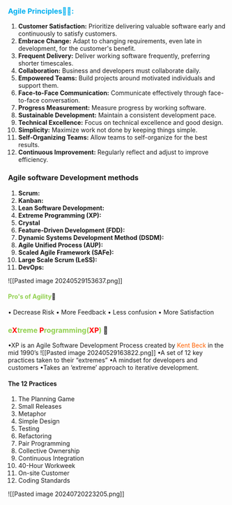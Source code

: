 ### <font color="#00b0f0">Agile Principles👨‍🏫:</font>

1. **Customer Satisfaction:** Prioritize delivering valuable software early and continuously to satisfy customers.
2. **Embrace Change:** Adapt to changing requirements, even late in development, for the customer's benefit.
3. **Frequent Delivery:** Deliver working software frequently, preferring shorter timescales.
4. **Collaboration:** Business and developers must collaborate daily.
5. **Empowered Teams:** Build projects around motivated individuals and support them.
6. **Face-to-Face Communication:** Communicate effectively through face-to-face conversation.
7. **Progress Measurement:** Measure progress by working software.
8. **Sustainable Development:** Maintain a consistent development pace.
9. **Technical Excellence:** Focus on technical excellence and good design.
10. **Simplicity:** Maximize work not done by keeping things simple.
11. **Self-Organizing Teams:** Allow teams to self-organize for the best results.
12. **Continuous Improvement:** Regularly reflect and adjust to improve efficiency.

### Agile software Development methods 

1. **Scrum:**
2. **Kanban:**
3. **Lean Software Development:**
4. **Extreme Programming (XP):**
5. **Crystal**
6. **Feature-Driven Development (FDD):**
7. **Dynamic Systems Development Method (DSDM):**
8. **Agile Unified Process (AUP):**
9. **Scaled Agile Framework (SAFe):**
10. **Large Scale Scrum (LeSS):**
11. **DevOps:**

![[Pasted image 20240529153637.png]]

#### <font color="#92d050">Pro's of Agility</font>🤩
• Decrease Risk 
• More Feedback 
• Less confusion 
• More Satisfaction

### <font color="#92d050">e<font color="#ff0000">X</font>treme <font color="#ff0000">P</font>rogramming(<font color="#ff0000">XP</font>)</font> 👊
•XP is an Agile Software Development Process created by <font color="#ff6000">Kent Beck</font> in the mid 1990’s 
![[Pasted image 20240529163822.png]]
•A set of 12 key practices taken to their “extremes” 
•A mindset for developers and customers 
•Takes an ‘extreme’ approach to iterative development.

#### The 12 Practices 
1. The Planning Game 
2. Small Releases 
3. Metaphor 
4. Simple Design 
5. Testing 
6. Refactoring 
7. Pair Programming 
8. Collective Ownership 
9. Continuous Integration 
10. 40-Hour Workweek 
11. On-site Customer 
12. Coding Standards

![[Pasted image 20240720223205.png]]

